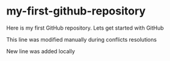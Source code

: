 # my-first-github-repository
Here is my first GitHub repository. Lets get started with GitHub

This line was modified manually during conflicts resolutions

New line was added locally
